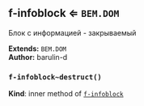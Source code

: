 <a name="module_f-infoblock"></a>

## f-infoblock ⇐ <code>BEM.DOM</code>
Блок с информацией - закрываемый

**Extends:** <code>BEM.DOM</code>  
**Author:** barulin-d  
<a name="module_f-infoblock..destruct"></a>

### `f-infoblock~destruct()`
**Kind**: inner method of <code>[f-infoblock](#module_f-infoblock)</code>  
